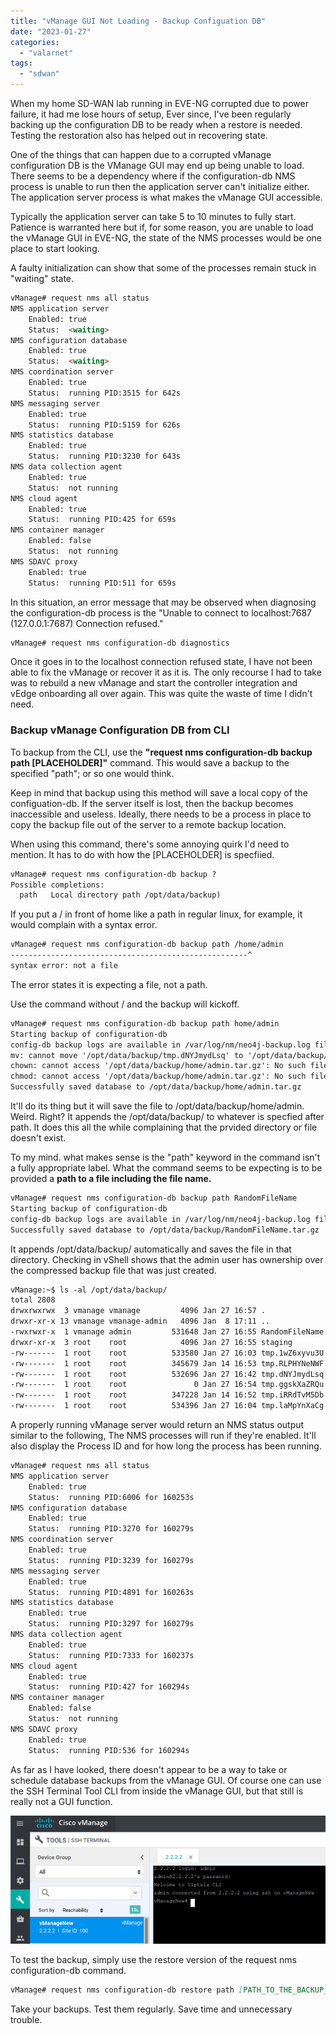 ```yaml
---
title: "vManage GUI Not Loading - Backup Configuation DB"
date: "2023-01-27"
categories: 
  - "valarnet"
tags: 
  - "sdwan"
---
```


When my home SD-WAN lab running in EVE-NG corrupted due to power failure, it had me lose hours of setup, Ever since, I've been regularly backing up the configuration DB to be ready when a restore is needed. Testing the restoration also has helped out in recovering state.

One of the things that can happen due to a corrupted vManage configuration DB is the VManage GUI may end up being unable to load. There seems to be a dependency where if the configuration-db NMS process is unable to run then the application server can't initialize either. The application server process is what makes the vManage GUI accessible. 

Typically the application server can take 5 to 10 minutes to fully start. Patience is warranted here but if, for some reason, you are unable to load the vManage GUI in EVE-NG, the state of the NMS processes would be one place to start looking.

A faulty initialization can show that some of the processes remain stuck in "waiting" state.

```md
vManage# request nms all status
NMS application server
	Enabled: true
	Status:  <waiting>
NMS configuration database
	Enabled: true
	Status:  <waiting>
NMS coordination server
	Enabled: true
	Status:  running PID:3515 for 642s
NMS messaging server
	Enabled: true
	Status:  running PID:5159 for 626s
NMS statistics database
	Enabled: true
	Status:  running PID:3230 for 643s
NMS data collection agent
	Enabled: true
	Status:  not running
NMS cloud agent
	Enabled: true
	Status:  running PID:425 for 659s
NMS container manager
	Enabled: false
	Status:  not running
NMS SDAVC proxy
	Enabled: true
	Status:  running PID:511 for 659s
```

In this situation, an error message that may be observed when diagnosing the configuration-db process is the "Unable to connect to localhost:7687 (127.0.0.1:7687) Connection refused."

```md
vManage# request nms configuration-db diagnostics
```

Once it goes in to the localhost connection refused state, I have not been able to fix the vManage or recover it as it is. The only recourse I had to take was to rebuild a new vManage and start the controller integration and vEdge onboarding all over again. This was quite the waste of time I didn't need.

### Backup vManage Configuration DB from CLI

To backup from the CLI, use the **"request nms configuration-db backup path [PLACEHOLDER]"** command. This would save a backup to the specified "path"; or so one would think. 

Keep in mind that backup using this method will save a local copy of the configuation-db. If the server itself is lost, then the backup becomes inaccessible and useless. Ideally, there needs to be a process in place to copy the backup file out of the server to a remote backup location.

When using this command, there's some annoying quirk I'd need to mention.  It has to do with how the [PLACEHOLDER] is specfiied. 

```md
vManage# request nms configuration-db backup ?
Possible completions:
  path   Local directory path /opt/data/backup)
```

If you put a / in front of home like a path in regular linux, for example, it would complain with a syntax error.
```md
vManage# request nms configuration-db backup path /home/admin
-----------------------------------------------------^
syntax error: not a file
```
The error states it is expecting a file, not a path.

Use the command without / and the backup will kickoff. 

```md
vManage# request nms configuration-db backup path home/admin
Starting backup of configuration-db
config-db backup logs are available in /var/log/nm/neo4j-backup.log file
mv: cannot move '/opt/data/backup/tmp.dNYJmydLsq' to '/opt/data/backup/home/admin.tar.gz': No such file or directory
chown: cannot access '/opt/data/backup/home/admin.tar.gz': No such file or directory
chmod: cannot access '/opt/data/backup/home/admin.tar.gz': No such file or directory
Successfully saved database to /opt/data/backup/home/admin.tar.gz
```
It'll do its thing but it will save the file to /opt/data/backup/home/admin. Weird. Right? It appends the /opt/data/backup/ to whatever is specfied after path.  It does this all the while complaining that the prvided directory or file doesn't exist.

To my mind. what makes sense is the "path" keyword in the command isn't a fully appropriate label. What the command seems to be expecting is to be provided a **path to a file including the file name.** 

```md
vManage# request nms configuration-db backup path RandomFileName
Starting backup of configuration-db
config-db backup logs are available in /var/log/nm/neo4j-backup.log file
Successfully saved database to /opt/data/backup/RandomFileName.tar.gz
```
It appends /opt/data/backup/ automatically and saves the file in that directory. Checking in vShell shows that the admin user has ownership over the compressed backup file that was just created.
```md
vManage:~$ ls -al /opt/data/backup/
total 2808
drwxrwxrwx  3 vmanage vmanage         4096 Jan 27 16:57 .
drwxr-xr-x 13 vmanage vmanage-admin   4096 Jan  8 17:11 ..
-rwxrwxr-x  1 vmanage admin         531648 Jan 27 16:55 RandomFileName.tar.gz
drwxr-xr-x  3 root    root            4096 Jan 27 16:55 staging
-rw-------  1 root    root          533580 Jan 27 16:03 tmp.1wZ6xyvu3U
-rw-------  1 root    root          345679 Jan 14 16:53 tmp.RLPHYNeNWF
-rw-------  1 root    root          532696 Jan 27 16:42 tmp.dNYJmydLsq
-rw-------  1 root    root               0 Jan 27 16:54 tmp.ggskXaZRQu
-rw-------  1 root    root          347228 Jan 14 16:52 tmp.iRRdTvM5Db
-rw-------  1 root    root          534396 Jan 27 16:04 tmp.laMpYnXaCg
```

A properly running vManage server would return an NMS status output similar to the following, The NMS processes will run if they're enabled. It'll also display the Process ID and for how long the process has been running.

```md
vManage# request nms all status
NMS application server
	Enabled: true
	Status:  running PID:6006 for 160253s
NMS configuration database
	Enabled: true
	Status:  running PID:3270 for 160279s
NMS coordination server
	Enabled: true
	Status:  running PID:3239 for 160279s
NMS messaging server
	Enabled: true
	Status:  running PID:4891 for 160263s
NMS statistics database
	Enabled: true
	Status:  running PID:3297 for 160279s
NMS data collection agent
	Enabled: true
	Status:  running PID:7333 for 160237s
NMS cloud agent
	Enabled: true
	Status:  running PID:427 for 160294s
NMS container manager
	Enabled: false
	Status:  not running
NMS SDAVC proxy
	Enabled: true
	Status:  running PID:536 for 160294s
```

As far as I have looked, there doesn't appear to be a way to take or schedule database backups from the vManage GUI. Of course one can use the SSH Terminal Tool CLI from inside the vManage GUI, but that still is really not a GUI function.

![](/static/img/vmanage-cli.png)

To test the backup, simply use the restore version of the request nms configuration-db command.

```md
vManage# request nms configuration-db restore path [PATH_TO_THE_BACKUP_FILE_INCLUDING_THE_FILE_NAME]
```

Take your backups. Test them regularly. Save time and unnecessary trouble.